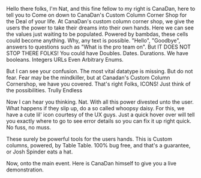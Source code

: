 Hello there folks, I'm Nat, and this fine fellow to my right is CanaDan, here to tell you to Come on down to CanaDan's Custom Column Corner Shop for the Deal of your life. 
At CanaDan's custom column corner shop, we give the users the power to take their dreams into their own hands. 
Here we can see the values just waiting to be populated. Powered by bambdas, these cells could become anything.
Why, any text is possible. "Hello", "Goodbye", answers to questions such as "What is the pro team on". 
But IT DOES NOT STOP THERE FOLKS! 
You could have Doubles. 
Dates.
Durations. 
We have booleans.
Integers
URLs
Even Arbitrary Enums.

But I can see your confusion. The most vital datatype is missing. 
But do not fear. Fear may be the mindkiller, but at Canadan's Custom Column Cornershop, we have you covered. 
That's right Folks, ICONS!
Just think of the possibilities. Trully Endless

Now I can hear you thinking. Nat. With all this power divested unto the user.
What happens if they slip up, do a so called whoopsy daisy.
For this, we have a cute lil' icon courtesy of the UX guys.
Just a quick hover over will tell you exactly where to go to see error details so you can fix it up right quick.
No fuss, no muss.

These surely be powerful tools for the users hands. This is Custom columns, powered, by Table Table. 100% bug free, and that's a guarantee, or Josh Spinder eats a hat.

Now, onto the main event. Here is CanaDan himself to give you a live demonstration.